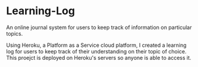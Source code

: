 # Learning-Log
An online journal system for users to keep track of information on particular topics.


Using Heroku, a Platform as a Service cloud platform, I created a learning log for users to keep track of their understanding on their topic of choice. This proejct is deployed on Heroku's servers so anyone is able to access it. 
